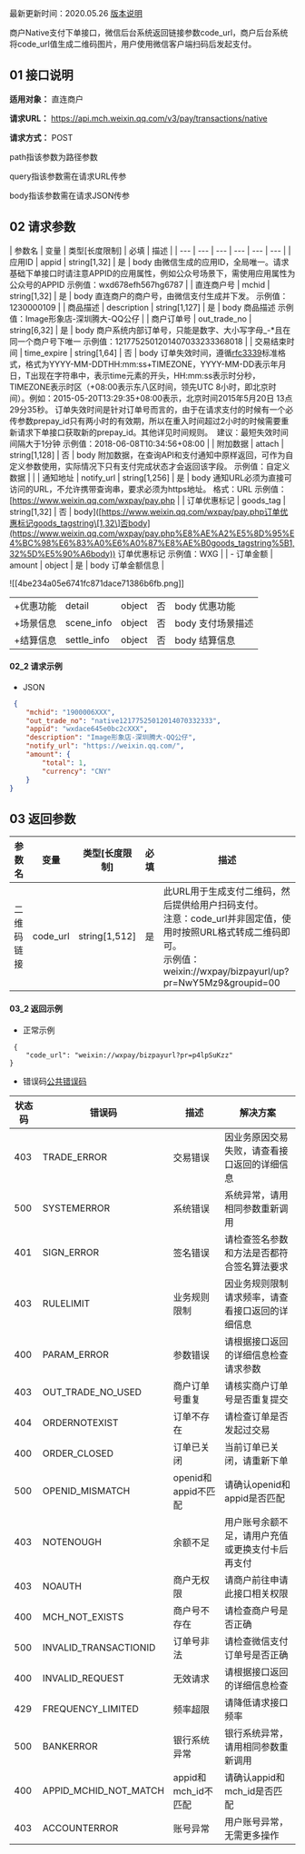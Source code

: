 最新更新时间：2020.05.26 [版本说明](https://pay.weixin.qq.com/wiki/doc/apiv3/release/chapter1_4.shtml)

商户Native支付下单接口，微信后台系统返回链接参数code\_url，商户后台系统将code\_url值生成二维码图片，用户使用微信客户端扫码后发起支付。

## 01 接口说明

**适用对象：** 直连商户

**请求URL：** https://api.mch.weixin.qq.com/v3/pay/transactions/native

**请求方式：** POST

path指该参数为路径参数

query指该参数需在请求URL传参

body指该参数需在请求JSON传参

## 02 请求参数

| 参数名 | 变量  | 类型\[长度限制\] | 必填  | 描述  |
| --- | --- | --- | --- | --- | --- |
| 应用ID | appid | string\[1,32\] | 是   | body 由微信生成的应用ID，全局唯一。请求基础下单接口时请注意APPID的应用属性，例如公众号场景下，需使用应用属性为公众号的APPID 示例值：wxd678efh567hg6787 |
| 直连商户号 | mchid | string\[1,32\] | 是   | body 直连商户的商户号，由微信支付生成并下发。 示例值：1230000109 |
| 商品描述 | description | string\[1,127\] | 是   | body 商品描述 示例值：Image形象店-深圳腾大-QQ公仔 |
| 商户订单号 | out\_trade\_no | string\[6,32\] | 是   | body 商户系统内部订单号，只能是数字、大小写字母_-*且在同一个商户号下唯一 示例值：1217752501201407033233368018 |
| 交易结束时间 | time_expire | string\[1,64\] | 否   | body 订单失效时间，遵循[rfc3339](https://datatracker.ietf.org/doc/html/rfc3339)标准格式，格式为YYYY-MM-DDTHH:mm:ss+TIMEZONE，YYYY-MM-DD表示年月日，T出现在字符串中，表示time元素的开头，HH:mm:ss表示时分秒，TIMEZONE表示时区（+08:00表示东八区时间，领先UTC 8小时，即北京时间）。例如：2015-05-20T13:29:35+08:00表示，北京时间2015年5月20日 13点29分35秒。 订单失效时间是针对订单号而言的，由于在请求支付的时候有一个必传参数prepay\_id只有两小时的有效期，所以在重入时间超过2小时的时候需要重新请求下单接口获取新的prepay\_id。其他详见时间规则。  建议：最短失效时间间隔大于1分钟 示例值：2018-06-08T10:34:56+08:00 |
| 附加数据 | attach | string\[1,128\] | 否   | body 附加数据，在查询API和支付通知中原样返回，可作为自定义参数使用，实际情况下只有支付完成状态才会返回该字段。 示例值：自定义数据 |     |
| 通知地址 | notify_url | string\[1,256\] | 是   | body 通知URL必须为直接可访问的URL，不允许携带查询串，要求必须为https地址。 格式：URL 示例值：\[https://www.weixin.qq.com/wxpay/pay.php |
| 订单优惠标记 | goods_tag | string\[1,32\] | 否   | body\]([https://www.weixin.qq.com/wxpay/pay.php订单优惠标记goods_tagstring\[1,32\]否body](https://www.weixin.qq.com/wxpay/pay.php%E8%AE%A2%E5%8D%95%E4%BC%98%E6%83%A0%E6%A0%87%E8%AE%B0goods_tagstring%5B1,32%5D%E5%90%A6body)) 订单优惠标记 示例值：WXG |
| \- 订单金额 | amount | object | 是   | body 订单金额信息 |

![[4be234a05e6741fc871dace71386b6fb.png]]

|     |     |     |     |     |
| --- | --- | --- | --- | --- |
| +优惠功能 | detail | object | 否   | body 优惠功能 |
| +场景信息 | scene_info | object | 否   | body 支付场景描述 |
| +结算信息 | settle_info | object | 否   | body 结算信息 |

#### 02_2 请求示例

- JSON

```json
 {
    "mchid": "1900006XXX",
    "out_trade_no": "native12177525012014070332333",
    "appid": "wxdace645e0bc2cXXX",
    "description": "Image形象店-深圳腾大-QQ公仔",
    "notify_url": "https://weixin.qq.com/",
    "amount": {
        "total": 1,
        "currency": "CNY"
    }
} 
```

## 03 返回参数

| 参数名 | 变量  | 类型\[长度限制\] | 必填  | 描述  |
| --- | --- | --- | --- | --- |
| 二维码链接 | code_url | string\[1,512\] | 是   | 此URL用于生成支付二维码，然后提供给用户扫码支付。<br>注意：code_url并非固定值，使用时按照URL格式转成二维码即可。<br>示例值：weixin://wxpay/bizpayurl/up?pr=NwY5Mz9&groupid=00 |

#### 03_2 返回示例

- 正常示例

```
 {
    "code_url": "weixin://wxpay/bizpayurl?pr=p4lpSuKzz"
} 
```



- 错误码[公共错误码](https://pay.weixin.qq.com/wiki/doc/apiv3/Share/error_code.shtml)

| 状态码 | 错误码 | 描述  | 解决方案 |
| --- | --- | --- | --- |
| 403 | TRADE_ERROR | 交易错误 | 因业务原因交易失败，请查看接口返回的详细信息 |
| 500 | SYSTEMERROR | 系统错误 | 系统异常，请用相同参数重新调用 |
| 401 | SIGN_ERROR | 签名错误 | 请检查签名参数和方法是否都符合签名算法要求 |
| 403 | RULELIMIT | 业务规则限制 | 因业务规则限制请求频率，请查看接口返回的详细信息 |
| 400 | PARAM_ERROR | 参数错误 | 请根据接口返回的详细信息检查请求参数 |
| 403 | OUT\_TRADE\_NO_USED | 商户订单号重复 | 请核实商户订单号是否重复提交 |
| 404 | ORDERNOTEXIST | 订单不存在 | 请检查订单是否发起过交易 |
| 400 | ORDER_CLOSED | 订单已关闭 | 当前订单已关闭，请重新下单 |
| 500 | OPENID_MISMATCH | openid和appid不匹配 | 请确认openid和appid是否匹配 |
| 403 | NOTENOUGH | 余额不足 | 用户账号余额不足，请用户充值或更换支付卡后再支付 |
| 403 | NOAUTH | 商户无权限 | 请商户前往申请此接口相关权限 |
| 400 | MCH\_NOT\_EXISTS | 商户号不存在 | 请检查商户号是否正确 |
| 500 | INVALID_TRANSACTIONID | 订单号非法 | 请检查微信支付订单号是否正确 |
| 400 | INVALID_REQUEST | 无效请求 | 请根据接口返回的详细信息检查 |
| 429 | FREQUENCY_LIMITED | 频率超限 | 请降低请求接口频率 |
| 500 | BANKERROR | 银行系统异常 | 银行系统异常，请用相同参数重新调用 |
| 400 | APPID\_MCHID\_NOT_MATCH | appid和mch_id不匹配 | 请确认appid和mch_id是否匹配 |
| 403 | ACCOUNTERROR | 账号异常 | 用户账号异常，无需更多操作 |